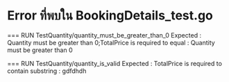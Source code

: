 # Error ที่พบใน BookingDetails_test.go

=== RUN   TestQuantity/quantity_must_be_greater_than_0
	Expected
        <string>: Quantity must be greater than 0;TotalPrice is required
    to equal
        <string>: Quantity must be greater than 0

=== RUN   TestQuantity/quantity_is_valid
	Expected
        <string>: TotalPrice is required
    to contain substring
        <string>: gdfdhdh